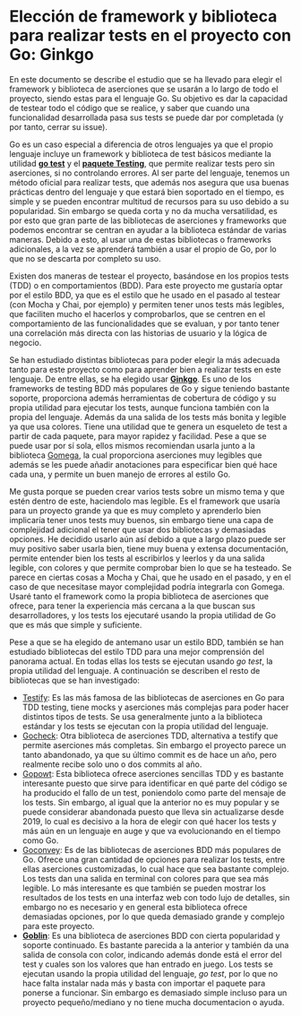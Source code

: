 # Elección de framework y biblioteca para realizar tests en el proyecto con Go: Ginkgo
En este documento se describe el estudio que se ha llevado para elegir el framework y biblioteca de aserciones que se usarán a lo largo de todo el proyecto, siendo estas para el lenguaje Go. Su objetivo es dar la capacidad de testear todo el código que se realice, y saber que cuando una funcionalidad desarrollada pasa sus tests se puede dar por completada (y por tanto, cerrar su issue).

Go es un caso especial a diferencia de otros lenguajes ya que el propio lenguaje incluye un framework y biblioteca de test básicos mediante la utilidad [**go test**](https://pkg.go.dev/cmd/go#hdr-Test_packages) y el [**paquete Testing**](https://pkg.go.dev/testing), que permite realizar tests pero sin aserciones, si no controlando errores. Al ser parte del lenguaje, tenemos un método oficial para realizar tests, que además nos asegura que usa buenas prácticas dentro del lenguaje y que estará bien soportado en el tiempo, es simple y se pueden encontrar multitud de recursos para su uso debido a su popularidad. Sin embargo se queda corta y no da mucha versatilidad, es por esto que gran parte de las bibliotecas de aserciones y frameworks que podemos encontrar se centran en ayudar a la biblioteca estándar de varias maneras. Debido a esto, al usar una de estas bibliotecas o frameworks adicionales, a la vez se aprenderá también a usar el propio de Go, por lo que no se descarta por completo su uso.

Existen dos maneras de testear el proyecto, basándose en los propios tests (TDD) o en comportamientos (BDD). Para este proyecto me gustaría optar por el estilo BDD, ya que es el estilo que he usado en el pasado al testear (con Mocha y Chai, por ejemplo) y permiten tener unos tests más legibles, que faciliten mucho el hacerlos y comprobarlos, que se centren en el comportamiento de las funcionalidades que se evaluan, y por tanto tener una correlación más directa con las historias de usuario y la lógica de negocio.

Se han estudiado distintas bibliotecas para poder elegir la más adecuada tanto para este proyecto como para aprender bien a realizar tests en este lenguaje. De entre ellas, se ha elegido usar [**Ginkgo**](https://github.com/onsi/ginkgo). Es uno de los frameworks de testing BDD más populares de Go y sigue teniendo bastante soporte, proporciona además herramientas de cobertura de código y su propia utilidad para ejecutar los tests, aunque funciona también con la propia del lenguaje. Además da una salida de los tests más bonita y legible ya que usa colores. Tiene una utilidad que te genera un esqueleto de test a partir de cada paquete, para mayor rapidez y facilidad. Pese a que se puede usar por sí sola, ellos mismos recomiendan usarla junto a la biblioteca [Gomega](https://onsi.github.io/gomega/), la cual proporciona aserciones muy legibles que además se les puede añadir anotaciones para especificar bien qué hace cada una, y permite un buen manejo de errores al estilo Go. 

Me gusta porque se pueden crear varios tests sobre un mismo tema y que estén dentro de este, haciendolo mas legible. Es el framework que usaría para un proyecto grande ya que es muy completo y aprenderlo bien implicaría tener unos tests muy buenos, sin embargo tiene una capa de complejidad adicional el tener que usar dos bibliotecas y demasiadas opciones. He decidido usarlo aún así debido a que a largo plazo puede ser muy positivo saber usarla bien, tiene muy buena y extensa documentación, permite entender bien los tests al escribirlos y leerlos y da una salida legible, con colores y que permite comprobar bien lo que se ha testeado. Se parece en ciertas cosas a Mocha y Chai, que he usado en el pasado, y en el caso de que necesitase mayor complejidad podría integrarla con Gomega. Usaré tanto el framework como la propia biblioteca de aserciones que ofrece, para tener la experiencia más cercana a la que buscan sus desarrolladores, y los tests los ejecutaré usando la propia utilidad de Go que es más que simple y suficiente.

Pese a que se ha elegido de antemano usar un estilo BDD, también se han estudiado bibliotecas del estilo TDD para una mejor comprensión del panorama actual. En todas ellas los tests se ejecutan usando *go test*, la propia utilidad del lenguaje. A continuación se describen el resto de bibliotecas que se han investigado:

- [Testify](https://github.com/stretchr/testify): Es las más famosa de las bibliotecas de aserciones en Go para TDD testing, tiene mocks y aserciones más complejas para poder hacer distintos tipos de tests. Se usa generalmente junto a la biblioteca estándar y los tests se ejecutan con la propia utilidad del lenguaje.
- [Gocheck](https://github.com/go-check/check): Otra biblioteca de aserciones TDD, alternativa a testify que permite aserciones más completas. Sin embargo el proyecto parece un tanto abandonado, ya que su último commit es de hace un año, pero realmente recibe solo uno o dos commits al año.
- [Gopowt](https://github.com/ToQoz/gopwt): Esta biblioteca ofrece aserciones sencillas TDD y es bastante interesante puesto que sirve para identificar en qué parte del código se ha producido el fallo de un test, poniendolo como parte del mensaje de los tests. Sin embargo, al igual que la anterior no es muy popular y se puede considerar abandonada puesto que lleva sin actualizarse desde 2019, lo cual es decisivo a la hora de elegir con qué hacer los tests y más aún en un lenguaje en auge y que va evolucionando en el tiempo como Go.
- [Goconvey](https://github.com/smartystreets/goconvey): Es de las bibliotecas de aserciones BDD más populares de Go. Ofrece una gran cantidad de opciones para realizar los tests, entre ellas aserciones customizadas, lo cual hace que sea bastante complejo. Los tests dan una salida en terminal con colores para que sea más legible. Lo más interesante es que también se pueden mostrar los resultados de los tests en una interfaz web con todo lujo de detalles, sin embargo no es necesario y en general esta biblioteca ofrece demasiadas opciones, por lo que queda demasiado grande y complejo para este proyecto.
- [**Goblin**](https://github.com/franela/goblin): Es una biblioteca de aserciones BDD con cierta popularidad y soporte continuado. Es bastante parecida a la anterior y también da una salida de consola con color, indicando además donde está el error del test y cuales son los valores que han entrado en juego. Los tests se ejecutan usando la propia utilidad del lenguaje, *go test*, por lo que no hace falta instalar nada más y basta con importar el paquete para ponerse a funcionar. Sin embargo es demasiado simple incluso para un proyecto pequeño/mediano y no tiene mucha documentacion o ayuda.